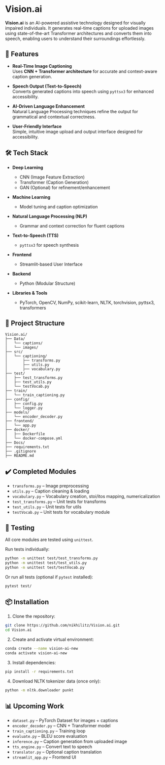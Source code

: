 
# Vision.ai

**Vision.ai** is an AI-powered assistive technology designed for visually impaired individuals. It generates real-time captions for uploaded images using state-of-the-art Transformer architectures and converts them into speech, enabling users to understand their surroundings effortlessly.

## 🚀 Features

- **Real-Time Image Captioning**  
  Uses **CNN + Transformer architecture** for accurate and context-aware caption generation.

- **Speech Output (Text-to-Speech)**  
  Converts generated captions into speech using `pyttsx3` for enhanced accessibility.

- **AI-Driven Language Enhancement**  
  Natural Language Processing techniques refine the output for grammatical and contextual correctness.

- **User-Friendly Interface**  
  Simple, intuitive image upload and output interface designed for accessibility.

## 🛠️ Tech Stack

- **Deep Learning**
  - CNN (Image Feature Extraction)
  - Transformer (Caption Generation)
  - GAN (Optional) for refinement/enhancement

- **Machine Learning**
  - Model tuning and caption optimization

- **Natural Language Processing (NLP)**
  - Grammar and context correction for fluent captions

- **Text-to-Speech (TTS)**
  - `pyttsx3` for speech synthesis

- **Frontend**
  - Streamlit-based User Interface

- **Backend**
  - Python (Modular Structure)

- **Libraries & Tools**
  - PyTorch, OpenCV, NumPy, scikit-learn, NLTK, torchvision, pyttsx3, transformers

## 📂 Project Structure

```
Vision.ai/
├── Data/
│   └── captions/
│   └── images/
├── src/
│   └── captioning/
│       ├── transforms.py
│       ├── utils.py
│       ├── vocabulary.py
├── test/
│   ├── test_transforms.py
│   ├── test_utils.py
│   └── testVocab.py
├── train/
│   └── train_captioning.py
├── config/
│   ├── config.py
│   └── logger.py
├── models/
│   └── encoder_decoder.py
├── frontend/
│   └── app.py
├── docker/
│   ├── Dockerfile
│   └── docker-compose.yml
├── Docs/
├── requirements.txt
├── .gitignore
├── README.md
```

## ✔️ Completed Modules

- `transforms.py` – Image preprocessing  
- `utils.py` – Caption cleaning & loading  
- `vocabulary.py` – Vocabulary creation, stoi/itos mapping, numericalization  
- `test_transforms.py` – Unit tests for transforms  
- `test_utils.py` – Unit tests for utils  
- `testVocab.py` – Unit tests for vocabulary module

## 🧪 Testing

All core modules are tested using `unittest`.

Run tests individually:
```bash
python -m unittest test/test_transforms.py
python -m unittest test/test_utils.py
python -m unittest test/testVocab.py
```

Or run all tests (optional if `pytest` installed):
```bash
pytest test/
```

## 📦 Installation

1. Clone the repository:
```bash
git clone https://github.com/nikhilitz/Vision.ai.git
cd Vision.ai
```

2. Create and activate virtual environment:
```bash
conda create --name vision-ai-new
conda activate vision-ai-new
```

3. Install dependencies:
```bash
pip install -r requirements.txt
```

4. Download NLTK tokenizer data (once only):
```bash
python -m nltk.downloader punkt
```

## 📊 Upcoming Work

- `dataset.py` – PyTorch Dataset for images + captions  
- `encoder_decoder.py` – CNN + Transformer model  
- `train_captioning.py` – Training loop  
- `evaluate.py` – BLEU score evaluation  
- `inference.py` – Caption generation from uploaded image  
- `tts_engine.py` – Convert text to speech  
- `translator.py` – Optional caption translation  
- `streamlit_app.py` – Frontend UI  
